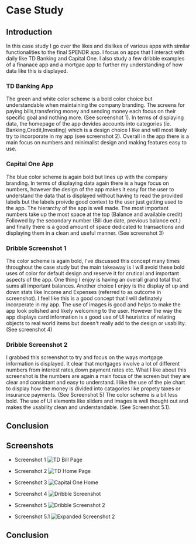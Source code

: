 # Case Study

## Introduction

In this case study I go over the likes and dislikes of various apps with similar functionalities to the final SPENDR app. I focus on apps that I interact with daily like TD Banking and Capital One. I also study a few dribble examples of a finanace app and a mortgae app to further my understanding of how data like this is displayed.

### TD Banking App

The green and white color scheme is a bold color choice but understandable when maintaining the company branding. The screens for paying bills,transfering money and sending money each focus on their specific goal and nothing more. (See screenshot 1). In terms of displaying data, the homepage of the app devides accounts into categories (ie. Banking,Credit,Investing) which is a design choice I like and will most likely try to incorporate in my app (see screenshot 2). 
Overall in the app there is a main focus on numbers and minimalist design and making features easy to use.


### Capital One App

The blue color scheme is again bold but lines up with the company branding. In terms of displaying data again there is a huge focus on numbers, however the design of the app makes it easy for the user to understand the data that is displayed without having to read the provided labels but the labels proivde good context to the user just getting used to the app. The hierarchy of the app is well made. The most important numbers take up the most space at the top (Balance and available credit) Followed by the secondary number (Bill due date, previous balance ect.) and finally there is a good amount of space dedicated to transactions and displaying them in a clean and useful manner. (See screenshot 3)

### Dribble Screenshot 1

The color scheme is again bold, I've discussed this concept many times throughout the case study but the main takeaway is I will avoid these bold uses of color for default design and reserve it for crutical and important aspects of the app. One thing I enjoy is having an overall grand total that sums all important balances. Another choice I enjoy is the display of up and down stats like Income and Expenses (referred to as outcome in screenshot). I feel like this is a good concept that I will definately incorperate in my app. The use of images is good and helps to make the app look polished and likely welcoming to the user. However the way the app displays card information is a good use of UI heuristics of relating objects to real world items but doesn't really add to the design or usability. (See screenshot 4)

### Dribble Screenshot 2

I grabbed this screenshot to try and focus on the ways mortgage information is displayed. It clear that mortgages involve a lot of different numbers from interest rates,down payment rates etc. What I like about this screenshot is the numbers are again a main focus of the screen but they are clear and consistant and easy to understand. I like the use of the pie chart to display how the money is divided into catagories like propety taxes or insurance payments. (See Screenshot 5) The color scheme is a bit less bold. The use of UI elements like sliders and images is well thought out and makes the usability clean and understandable. (See Screenshot 5.1).

## Conclusion




## Screenshots

- Screenshot 1
![TD Bill Page](/TD2.jpg)

- Screenshot 2
![TD Home Page](/TDScreenshot.png)

- Screenshot 3
![Capital One Home](/CaptialOneScreenshot.png)

- Screenshot 4
![Dribble Screenshot](/DribbleScreenshot.png)

- Screenshot 5
![Dribble Screenshot 2](/Dribble2.png)

- Screenshot 5.1
![Expanded Screenshot 2](/Dribble2.0.png)

## Conclusion


